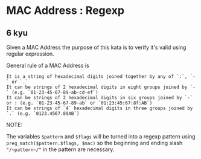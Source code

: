 # MAC Address : Regexp
## 6 kyu

Given a MAC Address the purpose of this kata is to verify it's valid using regular expression.

General rule of a MAC Address is

    It is a string of hexadecimal digits joined together by any of `:`, `-` or `.`
    It can be strings of 2 hexadecimal digits in eight groups joined by `-` (e.g. `01-23-45-67-89-ab-cd-ef`)
    It can be strings of 2 hexadecimal digits in six groups joined by `-` or : (e.g. `01-23-45-67-89-ab` or `01:23:45:67:8f:AB`)
    It can be strings of `4` hexadecimal digits in three groups joined by `.` (e.g. `0123.4567.89AB`)

NOTE:

The variables `$pattern` and `$flags` will be turned into a regexp pattern using `preg_match($pattern.$flags, $mac)` so the beginning and ending slash `"/~pattern~/"` in the pattern are necessary.
